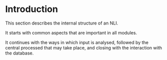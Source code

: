 # Introduction

This section describes the internal structure of an NLI.

It starts with common aspects that are important in all modules.

It continues with the ways in which input is analysed, followed by the central processed that may take place, and closing with the interaction with the database.
